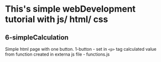 # This's simple webDevelopment tutorial with js/ html/ css
## 6-simpleCalculation
Simple html page with one button.
1-button - set in `<p>` tag calculated value from function created in externa js file - functions.js 

